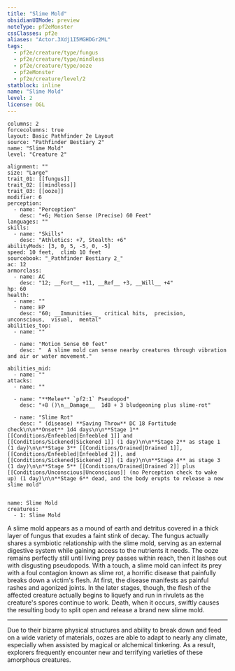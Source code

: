 ```yaml
---
title: "Slime Mold"
obsidianUIMode: preview
noteType: pf2eMonster
cssClasses: pf2e
aliases: "Actor.3Xdj1I5MGHDGr2ML" 
tags:
  - pf2e/creature/type/fungus
  - pf2e/creature/type/mindless
  - pf2e/creature/type/ooze
  - pf2eMonster
  - pf2e/creature/level/2
statblock: inline
name: "Slime Mold"
level: 2
license: OGL
---
```


```statblock
columns: 2
forcecolumns: true
layout: Basic Pathfinder 2e Layout
source: "Pathfinder Bestiary 2"
name: "Slime Mold"
level: "Creature 2"

alignment: ""
size: "Large"
trait_01: [[fungus]]
trait_02: [[mindless]]
trait_03: [[ooze]]
modifier: 6
perception:
  - name: "Perception"
    desc: "+6; Motion Sense (Precise) 60 Feet"
languages: ""
skills:
  - name: "Skills"
    desc: "Athletics: +7, Stealth: +6"
abilityMods: [3, 0, 5, -5, 0, -5]
speed: 10 feet,  climb 10 feet
sourcebook: "_Pathfinder Bestiary 2_"
ac: 12
armorclass:
  - name: AC
    desc: "12; __Fort__ +11, __Ref__ +3, __Will__ +4"
hp: 60
health:
  - name: ""
  - name: HP
    desc: "60; __Immunities__  critical hits,  precision,  unconscious,  visual,  mental"
abilities_top:
  - name: ""

  - name: "Motion Sense 60 feet"
    desc: "  A slime mold can sense nearby creatures through vibration and air or water movement."

abilities_mid:
  - name: ""
attacks:
  - name: ""

  - name: "**Melee** `pf2:1` Pseudopod"
    desc: "+8 ()\n__Damage__  1d8 + 3 bludgeoning plus slime-rot"

  - name: "Slime Rot"
    desc: " (disease) **Saving Throw** DC 18 Fortitude check\n\n**Onset** 1d4 days\n\n**Stage 1** [[Conditions/Enfeebled|Enfeebled 1]] and [[Conditions/Sickened|Sickened 1]] (1 day)\n\n**Stage 2** as stage 1 (1 day)\n\n**Stage 3** [[Conditions/Drained|Drained 1]], [[Conditions/Enfeebled|Enfeebled 2]], and [[Conditions/Sickened|Sickened 2]] (1 day)\n\n**Stage 4** as stage 3 (1 day)\n\n**Stage 5** [[Conditions/Drained|Drained 2]] plus [[Conditions/Unconscious|Unconscious]] (no Perception check to wake up) (1 day)\n\n**Stage 6** dead, and the body erupts to release a new slime mold"
 
```

```encounter-table
name: Slime Mold
creatures:
  - 1: Slime Mold
```



A slime mold appears as a mound of earth and detritus covered in a thick layer of fungus that exudes a faint stink of decay. The fungus actually shares a symbiotic relationship with the slime mold, serving as an external digestive system while gaining access to the nutrients it needs. The ooze remains perfectly still until living prey passes within reach, then it lashes out with disgusting pseudopods. With a touch, a slime mold can infect its prey with a foul contagion known as slime rot, a horrific disease that painfully breaks down a victim's flesh. At first, the disease manifests as painful rashes and agonized joints. In the later stages, though, the flesh of the affected creature actually begins to liquefy and run in rivulets as the creature's spores continue to work. Death, when it occurs, swiftly causes the resulting body to split open and release a brand new slime mold.

* * *

Due to their bizarre physical structures and ability to break down and feed on a wide variety of materials, oozes are able to adapt to nearly any climate, especially when assisted by magical or alchemical tinkering. As a result, explorers frequently encounter new and terrifying varieties of these amorphous creatures.
